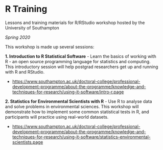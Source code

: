 # R Training
Lessons and training materials for R/RStudio workshop hosted by the University of Southampton

*Spring 2020*

This workshop is made up several sessions:

**1. Introduction to R Statistical Software** - Learn the basics of working with R - an open source programming language for statistics and computing. This introductory session will help postgrad researchers get up and running with R and RStudio.
  * https://www.southampton.ac.uk/doctoral-college/professional-development-programme/about-the-programme/knowledge-and-techniques-for-research/using-it-software/intro-r.page

**2. Statistics for Environmental Scientists with R** - Use R to analyse data and solve problems in environmental sciences. This workshop will demonstrate how to implement some common statistical tests in R, and participants will practice using real-world datasets.
  * https://www.southampton.ac.uk/doctoral-college/professional-development-programme/about-the-programme/knowledge-and-techniques-for-research/using-it-software/statistics-environmental-scientists.page

